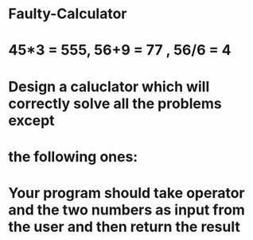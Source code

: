 # Faulty-Calculator
# 45*3 = 555, 56+9 = 77 , 56/6 = 4
# Design a caluclator which will correctly solve all the problems except 
# the following ones: 
# Your program should take operator and the two numbers as input from the user and then return the result
